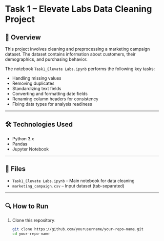 # Task 1 – Elevate Labs Data Cleaning Project

## 📄 Overview
This project involves cleaning and preprocessing a marketing campaign dataset. The dataset contains information about customers, their demographics, and purchasing behavior.

The notebook `Task1_Elevate Labs.ipynb` performs the following key tasks:
- Handling missing values
- Removing duplicates
- Standardizing text fields
- Converting and formatting date fields
- Renaming column headers for consistency
- Fixing data types for analysis readiness

---

## 🛠️ Technologies Used
- Python 3.x
- Pandas
- Jupyter Notebook

---

## 📂 Files
- `Task1_Elevate Labs.ipynb` – Main notebook for data cleaning
- `marketing_campaign.csv` – Input dataset (tab-separated)

---

## 🔍 How to Run

1. Clone this repository:
   ```bash
   git clone https://github.com/yourusername/your-repo-name.git
   cd your-repo-name
